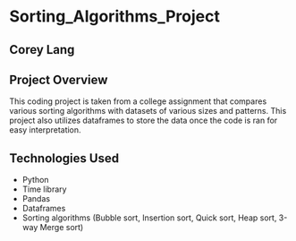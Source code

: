 # Sorting_Algorithms_Project
## Corey Lang

## Project Overview

This coding project is taken from a college assignment that compares various sorting algorithms with datasets of various sizes and patterns. This project also utilizes dataframes to store the data once the code is ran for easy interpretation.

## Technologies Used

- Python
- Time library
- Pandas 
- Dataframes
- Sorting algorithms (Bubble sort, Insertion sort, Quick sort, Heap sort, 3-way Merge sort)


